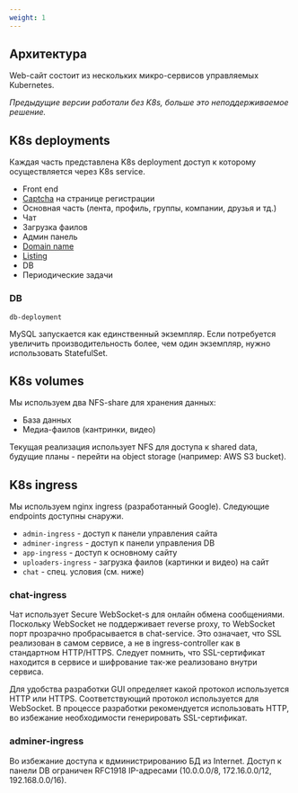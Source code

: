 ```yaml
---
weight: 1
---
```


## Архитектура

Web-сайт состоит из нескольких микро-сервисов управляемых Kubernetes. 

*Предыдущие версии работали без K8s, больше это неподдерживаемое решение.*

## K8s deployments

Каждая часть представлена K8s deployment доступ к которому осуществляется через K8s service. 

- Front end
- [Captcha](/docs/architecture/deployments/captcha/) на странице регистрации
- Основная часть (лента, профиль, группы, компании, друзья и тд.)
- Чат
- Загрузка фаилов
- Админ панель
- [Domain name](/docs/architecture/deployments/domainname/)
- [Listing](/docs/architecture/deployments/listing/)
- DB
- Периодические задачи

### DB

`db-deployment`

MySQL запускается как единственный экземпляр. Если потребуется увеличить производительность более, чем один экземпляр, нужно использовать StatefulSet.

## K8s volumes

Мы используем два NFS-share для хранения данных:

- База данных
- Медиа-фаилов (кантринки, видео)

Текущая реализация использует NFS для доступа к shared data, будущие планы - перейти на object storage (например: AWS S3 bucket).

## K8s ingress

Мы используем nginx ingress (разработанный Google). Следующие endpoints доступны снаружи. 

- `admin-ingress` - доступ к панели управления сайта
- `adminer-ingress` - доступ к панели управления DB
- `app-ingress` - доступ к основному сайту
- `uploaders-ingress` - загрузка фаилов (картинки и видео) на сайт
- `chat` - спец. условия (см. ниже)

### chat-ingress

Чат использует Secure WebSocket-s для онлайн обмена сообщениями. Поскольку WebSocket не поддерживает reverse proxy, то WebSocket порт прозрачно пробрасывается в chat-service. Это означает, что SSL реализован в самом сервисе, а не в ingress-controller как в стандартном HTTP/HTTPS. Следует помнить, что SSL-сертификат находится в сервисе и шифрование так-же реализовано внутри сервиса. 

Для удобства разработки GUI определяет какой протокол используется HTTP или HTTPS. Соответствующий протокол используется для WebSocket. В процессе разработки рекомендуется использовать HTTP, во избежание необходимости генерировать SSL-сертификат.

### adminer-ingress

Во избежание доступа к вдминистрированию БД из Internet. Доступ к панели DB ограничен RFC1918 IP-адресами (10.0.0.0/8, 172.16.0.0/12, 192.168.0.0/16).
